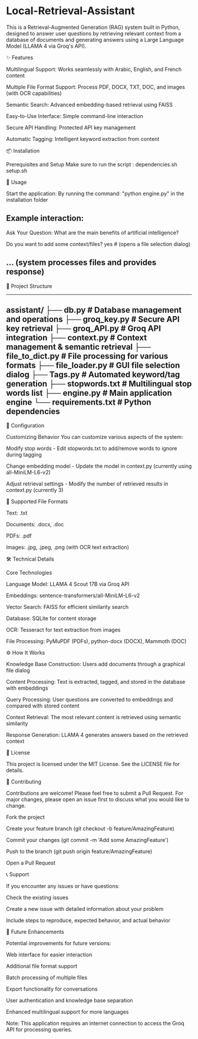 # Local-Retrieval-Assistant
This is a Retrieval-Augmented Generation (RAG) system built in Python, designed to answer user questions by retrieving relevant context from a database of documents and generating answers using a Large Language Model (LLAMA 4 via Groq's API).


✨ Features

Multilingual Support: Works seamlessly with Arabic, English, and French content

Multiple File Format Support: Process PDF, DOCX, TXT, DOC, and images (with OCR capabilities)

Semantic Search: Advanced embedding-based retrieval using FAISS

Easy-to-Use Interface: Simple command-line interaction

Secure API Handling: Protected API key management

Automatic Tagging: Intelligent keyword extraction from content


📦 Installation

Prerequisites and Setup
Make sure to run the script : dependencies.sh  setup.sh


🚀 Usage

Start the application:
By running the command: "python engine.py" in the installation folder

Example interaction:
---------------------------------------------------------------------
Ask Your Question: 
What are the main benefits of artificial intelligence?

Do you want to add some context/files?
yes  # (opens a file selection dialog)

... (system processes files and provides response)
---------------------------------------------------------------------


📁 Project Structure

---------------------------------------------------------------------
assistant/
├── db.py              # Database management and operations
├── groq_key.py        # Secure API key retrieval
├── groq_API.py        # Groq API integration
├── context.py         # Context management & semantic retrieval
├── file_to_dict.py    # File processing for various formats
├── file_loader.py     # GUI file selection dialog
├── Tags.py            # Automated keyword/tag generation
├── stopwords.txt      # Multilingual stop words list
├── engine.py          # Main application engine
└── requirements.txt   # Python dependencies
---------------------------------------------------------------------


🔧 Configuration

Customizing Behavior
You can customize various aspects of the system:

Modify stop words - Edit stopwords.txt to add/remove words to ignore during tagging

Change embedding model - Update the model in context.py (currently using all-MiniLM-L6-v2)

Adjust retrieval settings - Modify the number of retrieved results in context.py (currently 3)


📁 Supported File Formats

Text: .txt

Documents: .docx, .doc

PDFs: .pdf

Images: .jpg, .jpeg, .png (with OCR text extraction)


🛠️ Technical Details

Core Technologies

Language Model: LLAMA 4 Scout 17B via Groq API

Embeddings: sentence-transformers/all-MiniLM-L6-v2

Vector Search: FAISS for efficient similarity search

Database: SQLite for content storage

OCR: Tesseract for text extraction from images

File Processing: PyMuPDF (PDFs), python-docx (DOCX), Mammoth (DOC)


⚙️ How It Works

Knowledge Base Construction: Users add documents through a graphical file dialog

Content Processing: Text is extracted, tagged, and stored in the database with embeddings

Query Processing: User questions are converted to embeddings and compared with stored content

Context Retrieval: The most relevant content is retrieved using semantic similarity

Response Generation: LLAMA 4 generates answers based on the retrieved context


📄 License

This project is licensed under the MIT License. See the LICENSE file for details.


🤝 Contributing

Contributions are welcome! Please feel free to submit a Pull Request. For major changes, please open an issue first to discuss what you would like to change.

Fork the project

Create your feature branch (git checkout -b feature/AmazingFeature)

Commit your changes (git commit -m 'Add some AmazingFeature')

Push to the branch (git push origin feature/AmazingFeature)

Open a Pull Request


📞 Support

If you encounter any issues or have questions:

Check the existing issues

Create a new issue with detailed information about your problem

Include steps to reproduce, expected behavior, and actual behavior


🚀 Future Enhancements

Potential improvements for future versions:

Web interface for easier interaction

Additional file format support

Batch processing of multiple files

Export functionality for conversations

User authentication and knowledge base separation

Enhanced multilingual support for more languages


Note: This application requires an internet connection to access the Groq API for processing queries.
